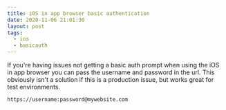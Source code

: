 ```yaml
---
title: iOS in app browser basic authentication
date: 2020-11-06 21:01:30
layout: post
tags:
  - ios
  - basicauth
---
```


If you're having issues not getting a basic auth prompt when using the iOS in app browser you can pass the username and password in the url. This obviously isn't a solution if this is a production issue, but works great for test environments.

`https://username:password@mywebsite.com`
